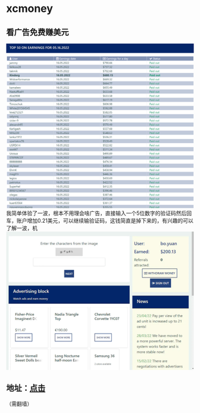 # xcmoney
## 看广告免费赚美元
![img1](/img1.png)
我简单体验了一波，根本不用理会啥广告，直接输入一个5位数字的验证码然后回车，账户增加0.21美元，可以继续输验证码，这钱简直是掉下来的，有兴趣的可以了解一波，机
![img2](/img2.jpg)
## 地址：[点击](https://xcmoney.xyz/bc45625534803/)
（需翻墙）
